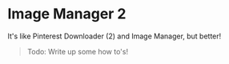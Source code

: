 # Image Manager 2
It's like Pinterest Downloader (2) and Image Manager, but better!

> Todo: Write up some how to's!
